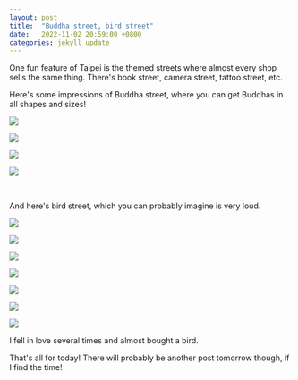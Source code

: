 ```yaml
---
layout: post
title:  "Buddha street, bird street"
date:   2022-11-02 20:59:00 +0800
categories: jekyll update
---
```


One fun feature of Taipei is the themed streets where almost every shop sells the same thing. There's book street, camera street, tattoo street, etc. 

Here's some impressions of Buddha street, where you can get Buddhas in all shapes and sizes!

![](https://baitu.github.io/taiwan/assets/img/20221101_201229.jpg)

![](https://baitu.github.io/taiwan/assets/img/20221101_201307.jpg)

![](https://baitu.github.io/taiwan/assets/img/20221101_201406.jpg)

![](https://baitu.github.io/taiwan/assets/img/20221101_201417.jpg)

<br/>

And here's bird street, which you can probably imagine is very loud. 

![](https://baitu.github.io/taiwan/assets/img/20221101_193424.jpg)

![](https://baitu.github.io/taiwan/assets/img/20221101_193531.jpg)

![](https://baitu.github.io/taiwan/assets/img/20221101_193553.jpg)

![](https://baitu.github.io/taiwan/assets/img/20221101_193606.jpg)

![](https://baitu.github.io/taiwan/assets/img/20221101_193627.jpg)

![](https://baitu.github.io/taiwan/assets/img/20221101_193716.jpg)

![](https://baitu.github.io/taiwan/assets/img/20221101_193739.jpg)

I fell in love several times and almost bought a bird. 

That's all for today! There will probably be another post tomorrow though, if I find the time! 
